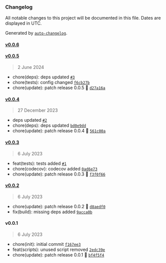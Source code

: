 ### Changelog

All notable changes to this project will be documented in this file. Dates are displayed in UTC.

Generated by [`auto-changelog`](https://github.com/CookPete/auto-changelog).

#### [v0.0.6](https://github.com/Celtian/fifadate/compare/v0.0.5...v0.0.6)

#### [v0.0.5](https://github.com/Celtian/fifadate/compare/v0.0.4...v0.0.5)

> 2 June 2024

- chore(deps): deps updated [`#3`](https://github.com/Celtian/fifadate/pull/3)
- chore(tests): config changed [`f6cb27b`](https://github.com/Celtian/fifadate/commit/f6cb27bbbcff2b1b15ca33ba49dcda3c3f98cc59)
- chore(update): patch release 0.0.5 🐛 [`d27a16a`](https://github.com/Celtian/fifadate/commit/d27a16a7329b0bd61b564f4502e60ffee72397a1)

#### [v0.0.4](https://github.com/Celtian/fifadate/compare/v0.0.3...v0.0.4)

> 27 December 2023

- deps updated [`#2`](https://github.com/Celtian/fifadate/pull/2)
- chore(deps): deps updated [`bd0e9dd`](https://github.com/Celtian/fifadate/commit/bd0e9dd6d9384292e5052daf257fff3ed1621335)
- chore(update): patch release 0.0.4 🐛 [`561c00a`](https://github.com/Celtian/fifadate/commit/561c00a34158db8884b0512eba9d795e6d273c19)

#### [v0.0.3](https://github.com/Celtian/fifadate/compare/v0.0.2...v0.0.3)

> 6 July 2023

- feat(tests): tests added [`#1`](https://github.com/Celtian/fifadate/pull/1)
- chore(codecov): codecov added [`0ad6e73`](https://github.com/Celtian/fifadate/commit/0ad6e7367fc4f3b338deeec6c215635c423d1910)
- chore(update): patch release 0.0.3 🐛 [`f3f0f66`](https://github.com/Celtian/fifadate/commit/f3f0f6652405beffe74ce88aeae1ca2ff0013a59)

#### [v0.0.2](https://github.com/Celtian/fifadate/compare/v0.0.1...v0.0.2)

> 6 July 2023

- chore(update): patch release 0.0.2 🐛 [`d8aedf0`](https://github.com/Celtian/fifadate/commit/d8aedf04e5cb0a04d5d38c43e90344981b122634)
- fix(build): missing deps added [`9acca0b`](https://github.com/Celtian/fifadate/commit/9acca0b065724c0c17f345ee2b662d834044bdd9)

#### v0.0.1

> 6 July 2023

- chore(init): initial commit [`f167ee3`](https://github.com/Celtian/fifadate/commit/f167ee31a1eee25068f0fecdaa3753948941b546)
- feat(scripts): unused script removed [`2edc39e`](https://github.com/Celtian/fifadate/commit/2edc39e7bbdaf295dc434e19127ae69ea2f7bc10)
- chore(update): patch release 0.0.1 🐛 [`bf4f5f4`](https://github.com/Celtian/fifadate/commit/bf4f5f415134ac889503691b0c18fdbfce4e1dc0)
